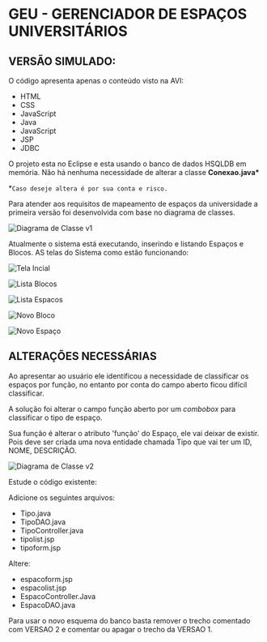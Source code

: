 # GEU - GERENCIADOR DE ESPAÇOS UNIVERSITÁRIOS

## VERSÃO SIMULADO:

O código apresenta apenas o conteúdo visto na AVI:
* HTML
* CSS
* JavaScript
* Java
* JavaScript
* JSP
* JDBC

O projeto esta no Eclipse e esta usando o banco de dados HSQLDB em memória. Não há nenhuma necessidade de alterar a classe __Conexao.java*__

*` Caso deseje altera é por sua conta e risco. `

Para atender aos requisitos de mapeamento de espaços da universidade a primeira versão foi desenvolvida com base no diagrama de classes.

![Diagrama de Classe v1](imagens/diagrama_classe_v1.png)


Atualmente o sistema está executando, inserindo e listando Espaços e Blocos. AS telas do Sistema como estão funcionando:

![Tela Incial](imagens/inicial_v1.png)

![Lista Blocos](imagens/lista_blocos_v1.png)

![Lista  Espacos](imagens/lista_espacos_v1.png)

![Novo Bloco](imagens/inserir_bloco_v1.png)

![Novo Espaço](imagens/inserir_espaco_v1.png)


## ALTERAÇÕES NECESSÁRIAS

Ao apresentar ao usuário ele identificou a necessidade de classificar os espaços por função, no entanto por conta do campo aberto ficou difícil classificar.

A solução foi alterar o campo função aberto por um *combobox* para classificar o tipo de espaço.

Sua função é alterar o atributo 'função' do Espaço, ele vai deixar de existir. Pois deve ser criada uma nova entidade chamada Tipo que vai ter um ID, NOME, DESCRIÇÃO.

![Diagrama de Classe v2](imagens/diagrama_classe_v2.png)

Estude o código existente:

Adicione os seguintes arquivos:

* Tipo.java
* TipoDAO.java
* TipoController.java
* tipolist.jsp
* tipoform.jsp


Altere:

* espacoform.jsp
* espacolist.jsp
* EspacoController.Java
* EspacoDAO.java

Para usar o novo esquema do banco basta remover o trecho comentado com VERSAO 2 e comentar ou apagar o trecho da VERSAO 1.
